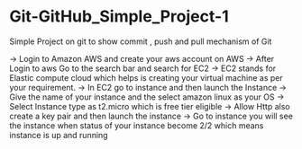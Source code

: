 # Git-GitHub_Simple_Project-1
Simple Project on git to show commit , push and pull mechanism of Git

-> Login to Amazon AWS and create your aws account on AWS
-> After Login to aws Go to the search bar and search for EC2
-> EC2 stands for Elastic compute cloud which helps is creating your virtual machine as per your requirement.
-> In EC2 go to instance and then launch the Instance 
-> Give the name of your instance and the select amazon linux as your OS
-> Select Instance type as t2.micro which is free tier eligible
-> Allow Http also create a key pair and then launch the instance
-> Go to instance you will see the instance when status of your instance become 2/2 which means instance is up and running


